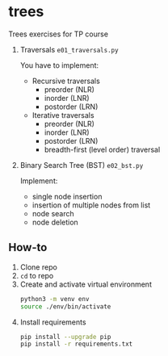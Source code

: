 # trees
Trees exercises for TP course

1. Traversals `e01_traversals.py`

    You have to implement:
    * Recursive traversals
        * preorder (NLR)
        * inorder (LNR)
        * postorder (LRN)
    * Iterative traversals
        * preorder (NLR)
        * inorder (LNR)
        * postorder (LRN)
        * breadth-first (level order) traversal


2. Binary Search Tree (BST) `e02_bst.py`

    Implement:
    * single node insertion
    * insertion of multiple nodes from list
    * node search
    * node deletion


## How-to
1. Clone repo
2. `cd` to repo
3. Create and activate virtual environment
    ```bash
    python3 -m venv env
    source ./env/bin/activate
    ```
4. Install requirements
    ```bash
    pip install --upgrade pip
    pip install -r requirements.txt
    ```
